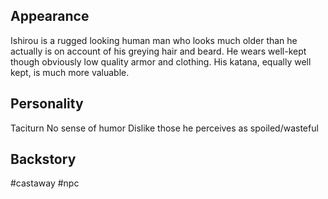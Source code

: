 ## Appearance
Ishirou is a rugged looking human man who looks much older than he actually is on account of his greying hair and beard. He wears well-kept though obviously low quality armor and clothing. His katana, equally well kept, is much more valuable. 


## Personality

Taciturn
No sense of humor
Dislike those he perceives as spoiled/wasteful


## Backstory









#castaway
#npc









